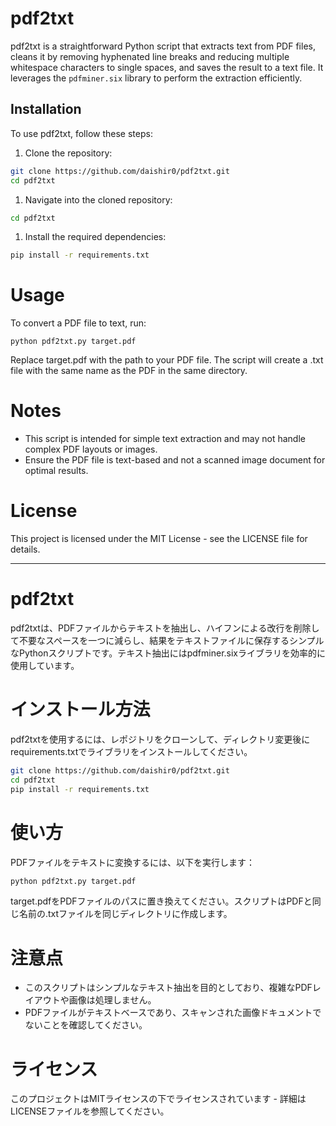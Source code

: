 # pdf2txt

pdf2txt is a straightforward Python script that extracts text from PDF files, cleans it by removing hyphenated line breaks and reducing multiple whitespace characters to single spaces, and saves the result to a text file. It leverages the `pdfminer.six` library to perform the extraction efficiently.

## Installation

To use pdf2txt, follow these steps:

1. Clone the repository:

```bash
git clone https://github.com/daishir0/pdf2txt.git
cd pdf2txt
```

1. Navigate into the cloned repository:

```bash
cd pdf2txt
```

1. Install the required dependencies:
```bash
pip install -r requirements.txt
```

# Usage

To convert a PDF file to text, run:

```
python pdf2txt.py target.pdf
```

Replace target.pdf with the path to your PDF file. The script will create a .txt file with the same name as the PDF in the same directory.

# Notes

- This script is intended for simple text extraction and may not handle complex PDF layouts or images.
- Ensure the PDF file is text-based and not a scanned image document for optimal results.

# License

This project is licensed under the MIT License - see the LICENSE file for details.

---

# pdf2txt

pdf2txtは、PDFファイルからテキストを抽出し、ハイフンによる改行を削除して不要なスペースを一つに減らし、結果をテキストファイルに保存するシンプルなPythonスクリプトです。テキスト抽出にはpdfminer.sixライブラリを効率的に使用しています。

# インストール方法

pdf2txtを使用するには、レポジトリをクローンして、ディレクトリ変更後にrequirements.txtでライブラリをインストールしてください。

```bash
git clone https://github.com/daishir0/pdf2txt.git
cd pdf2txt
pip install -r requirements.txt
```

# 使い方

PDFファイルをテキストに変換するには、以下を実行します：

```bash
python pdf2txt.py target.pdf
```

target.pdfをPDFファイルのパスに置き換えてください。スクリプトはPDFと同じ名前の.txtファイルを同じディレクトリに作成します。

# 注意点

- このスクリプトはシンプルなテキスト抽出を目的としており、複雑なPDFレイアウトや画像は処理しません。
- PDFファイルがテキストベースであり、スキャンされた画像ドキュメントでないことを確認してください。

# ライセンス

このプロジェクトはMITライセンスの下でライセンスされています - 詳細はLICENSEファイルを参照してください。


